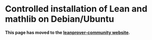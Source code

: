 # Controlled installation of Lean and mathlib on Debian/Ubuntu

**This page has moved to the
[leanprover-community website](https://leanprover-community.github.io/install/debian_details.html).**
